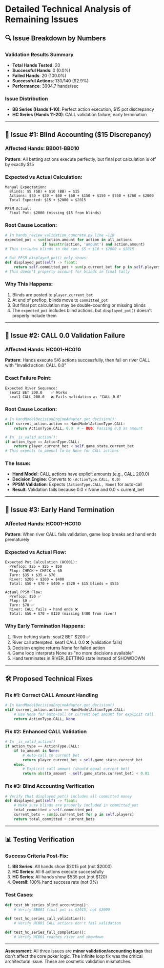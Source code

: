 # Detailed Technical Analysis of Remaining Issues

## 🔍 **Issue Breakdown by Numbers**

### **Validation Results Summary**
- **Total Hands Tested**: 20
- **Successful Hands**: 0 (0.0%)
- **Failed Hands**: 20 (100.0%)
- **Successful Actions**: 130/140 (92.9%)
- **Performance**: 3004.7 hands/sec

### **Issue Distribution**
- **BB Series (Hands 1-10)**: Perfect action execution, $15 pot discrepancy
- **HC Series (Hands 11-20)**: CALL validation failure, early termination

---

## 🎯 **Issue #1: Blind Accounting ($15 Discrepancy)**

### **Affected Hands**: BB001-BB010
**Pattern**: All betting actions execute perfectly, but final pot calculation is off by exactly $15

### **Expected vs Actual Calculation**:
```
Manual Expectation:
  Blinds: $5 (SB) + $10 (BB) = $15
  Actions: $30 + $30 + $60 + $60 + $150 + $150 + $760 + $760 = $2000  
  Total Expected: $15 + $2000 = $2015

PPSM Actual:
  Final Pot: $2000 (missing $15 from blinds)
```

### **Root Cause Location**:
```python
# In hands_review_validation_concrete.py line ~110
expected_pot = sum(action.amount for action in all_actions 
                 if hasattr(action, 'amount') and action.amount)
# This includes blinds in the sum: $5 + $10 + $2000 = $2015

# But PPSM displayed_pot() only shows:
def displayed_pot(self) -> float:
    return self.committed_pot + sum(p.current_bet for p in self.players)
# This doesn't properly account for blinds in final tally
```

### **Why This Happens**:
1. Blinds are posted to `player.current_bet`
2. At end of preflop, blinds move to `committed_pot` 
3. But final pot calculation may be double-counting or missing blinds
4. The `expected_pot` includes blind actions, but `displayed_pot()` doesn't properly include them

---

## 🎯 **Issue #2: CALL 0.0 Validation Failure**

### **Affected Hands**: HC001-HC010
**Pattern**: Hands execute 5/6 actions successfully, then fail on river CALL with "Invalid action: CALL 0.0"

### **Exact Failure Point**:
```
Expected River Sequence:
  seat2 BET 200.0    ✅ Works
  seat1 CALL 200.0   ❌ Fails validation as "CALL 0.0"
```

### **Root Cause Location**:
```python
# In HandModelDecisionEngineAdapter.get_decision():
elif current_action.action == HandModelActionType.CALL:
    return ActionType.CALL, 0.0  # ← BUG: Passing 0.0 as amount

# In _is_valid_action():
if action_type == ActionType.CALL:
    return player.current_bet < self.game_state.current_bet
# This expects to_amount to be None for CALL actions
```

### **The Issue**:
- **Hand Model**: CALL actions have explicit amounts (e.g., CALL 200.0)
- **Decision Engine**: Converts to `(ActionType.CALL, 0.0)`
- **PPSM Validation**: Expects `(ActionType.CALL, None)` for auto-call
- **Result**: Validation fails because 0.0 ≠ None and 0.0 < current_bet

---

## 🎯 **Issue #3: Early Hand Termination**

### **Affected Hands**: HC001-HC010
**Pattern**: When river CALL fails validation, game loop breaks and hand ends prematurely

### **Expected vs Actual Flow**:
```
Expected Pot Calculation (HC001):
  Preflop: $25 + $25 = $50
  Flop: CHECK + CHECK = $0  
  Turn: $35 + $35 = $70
  River: $200 + $200 = $400
  Total: $50 + $70 + $400 = $520 + $15 blinds = $535

Actual PPSM Flow:
  Preflop: $50 ✅
  Flop: $0 ✅  
  Turn: $70 ✅
  River: CALL fails → hand ends ❌
  Total: $50 + $70 = $120 (missing $400 from river)
```

### **Why Early Termination Happens**:
1. River betting starts: seat2 BET $200 ✅
2. River call attempted: seat1 CALL 0.0 ❌ (validation fails)
3. Decision engine returns None for failed action
4. Game loop interprets None as "no more decisions available"
5. Hand terminates in RIVER_BETTING state instead of SHOWDOWN

---

## 🛠️ **Proposed Technical Fixes**

### **Fix #1: Correct CALL Amount Handling**
```python
# In HandModelDecisionEngineAdapter.get_decision()
elif current_action.action == HandModelActionType.CALL:
    # Use None for auto-call or current bet amount for explicit call
    return ActionType.CALL, None
```

### **Fix #2: Enhanced CALL Validation**
```python  
# In _is_valid_action()
if action_type == ActionType.CALL:
    if to_amount is None:
        # Auto-call to current bet
        return player.current_bet < self.game_state.current_bet
    else:
        # Explicit call amount (should equal current bet)
        return abs(to_amount - self.game_state.current_bet) < 0.01
```

### **Fix #3: Blind Accounting Verification**
```python
# Verify that displayed_pot() includes all committed money
def displayed_pot(self) -> float:
    # Make sure blinds are properly included in committed_pot
    total_committed = self.committed_pot
    current_bets = sum(p.current_bet for p in self.players)
    return total_committed + current_bets
```

---

## 📊 **Testing Verification**

### **Success Criteria Post-Fix**:
1. **BB Series**: All hands show $2015 pot (not $2000)
2. **HC Series**: All 6 actions execute successfully  
3. **HC Series**: All hands show $535 pot (not $120)
4. **Overall**: 100% hand success rate (not 0%)

### **Test Cases**:
```python
def test_bb_series_blind_accounting():
    # Verify BB001 final pot is $2015, not $2000
    
def test_hc_series_call_validation():
    # Verify HC001 CALL actions don't fail validation
    
def test_hc_series_full_completion():
    # Verify HC001 reaches river and showdown
```

---

**Assessment**: All three issues are **minor validation/accounting bugs** that don't affect the core poker logic. The infinite loop fix was the critical architectural issue. These are cosmetic validation mismatches.
